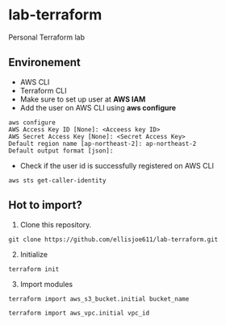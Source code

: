 # lab-terraform
Personal Terraform lab

## Environement
* AWS CLI
* Terraform CLI
* Make sure to set up user at <strong>AWS IAM</strong>
* Add the user on AWS CLI using <strong>aws configure</strong>
```
aws configure
AWS Access Key ID [None]: <Acceess key ID>
AWS Secret Access Key [None]: <Secret Access Key>
Default region name [ap-northeast-2]: ap-northeast-2
Default output format [json]:
```
* Check if the user id is successfully registered on AWS CLI
```
aws sts get-caller-identity
```


## Hot to import?
1. Clone this repository.
```
git clone https://github.com/ellisjoe611/lab-terraform.git
```

2. Initialize
```
terraform init
```
3. Import modules
```
terraform import aws_s3_bucket.initial bucket_name 
```
```
terraform import aws_vpc.initial vpc_id
```